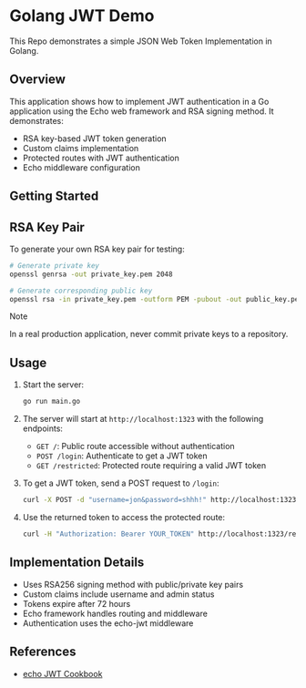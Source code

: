 # Golang JWT Demo

This Repo demonstrates a simple JSON Web Token Implementation in Golang.

## Overview

This application shows how to implement JWT authentication in a Go application using the Echo web framework and RSA signing method. It demonstrates:

- RSA key-based JWT token generation
- Custom claims implementation
- Protected routes with JWT authentication
- Echo middleware configuration

## Getting Started

## RSA Key Pair

To generate your own RSA key pair for testing:

```bash
# Generate private key
openssl genrsa -out private_key.pem 2048

# Generate corresponding public key
openssl rsa -in private_key.pem -outform PEM -pubout -out public_key.pem
```

> [!NOTE]
> In a real production application, never commit private keys to a repository.

## Usage

1. Start the server:

   ```bash
   go run main.go
   ```

2. The server will start at `http://localhost:1323` with the following endpoints:

   - `GET /`: Public route accessible without authentication
   - `POST /login`: Authenticate to get a JWT token
   - `GET /restricted`: Protected route requiring a valid JWT token

3. To get a JWT token, send a POST request to `/login`:

   ```bash
   curl -X POST -d "username=jon&password=shhh!" http://localhost:1323/login
   ```

4. Use the returned token to access the protected route:

   ```bash
   curl -H "Authorization: Bearer YOUR_TOKEN" http://localhost:1323/restricted
   ```

## Implementation Details

- Uses RSA256 signing method with public/private key pairs
- Custom claims include username and admin status
- Tokens expire after 72 hours
- Echo framework handles routing and middleware
- Authentication uses the echo-jwt middleware

## References

- [echo JWT Cookbook](https://echo.labstack.com/docs/cookbook/jwt)
